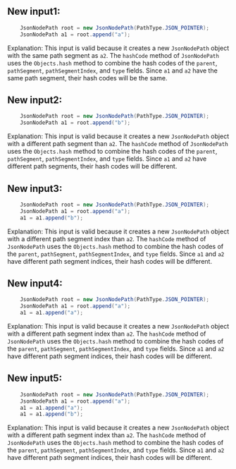 ## New input1:
```java
    JsonNodePath root = new JsonNodePath(PathType.JSON_POINTER);
    JsonNodePath a1 = root.append("a");
```
Explanation: This input is valid because it creates a new `JsonNodePath` object with the same path segment as `a2`. The `hashCode` method of `JsonNodePath` uses the `Objects.hash` method to combine the hash codes of the `parent`, `pathSegment`, `pathSegmentIndex`, and `type` fields. Since `a1` and `a2` have the same path segment, their hash codes will be the same.

## New input2:
```java
    JsonNodePath root = new JsonNodePath(PathType.JSON_POINTER);
    JsonNodePath a1 = root.append("b");
```
Explanation: This input is valid because it creates a new `JsonNodePath` object with a different path segment than `a2`. The `hashCode` method of `JsonNodePath` uses the `Objects.hash` method to combine the hash codes of the `parent`, `pathSegment`, `pathSegmentIndex`, and `type` fields. Since `a1` and `a2` have different path segments, their hash codes will be different.

## New input3:
```java
    JsonNodePath root = new JsonNodePath(PathType.JSON_POINTER);
    JsonNodePath a1 = root.append("a");
    a1 = a1.append("b");
```
Explanation: This input is valid because it creates a new `JsonNodePath` object with a different path segment index than `a2`. The `hashCode` method of `JsonNodePath` uses the `Objects.hash` method to combine the hash codes of the `parent`, `pathSegment`, `pathSegmentIndex`, and `type` fields. Since `a1` and `a2` have different path segment indices, their hash codes will be different.

## New input4:
```java
    JsonNodePath root = new JsonNodePath(PathType.JSON_POINTER);
    JsonNodePath a1 = root.append("a");
    a1 = a1.append("a");
```
Explanation: This input is valid because it creates a new `JsonNodePath` object with a different path segment index than `a2`. The `hashCode` method of `JsonNodePath` uses the `Objects.hash` method to combine the hash codes of the `parent`, `pathSegment`, `pathSegmentIndex`, and `type` fields. Since `a1` and `a2` have different path segment indices, their hash codes will be different.

## New input5:
```java
    JsonNodePath root = new JsonNodePath(PathType.JSON_POINTER);
    JsonNodePath a1 = root.append("a");
    a1 = a1.append("a");
    a1 = a1.append("b");
```
Explanation: This input is valid because it creates a new `JsonNodePath` object with a different path segment index than `a2`. The `hashCode` method of `JsonNodePath` uses the `Objects.hash` method to combine the hash codes of the `parent`, `pathSegment`, `pathSegmentIndex`, and `type` fields. Since `a1` and `a2` have different path segment indices, their hash codes will be different.
